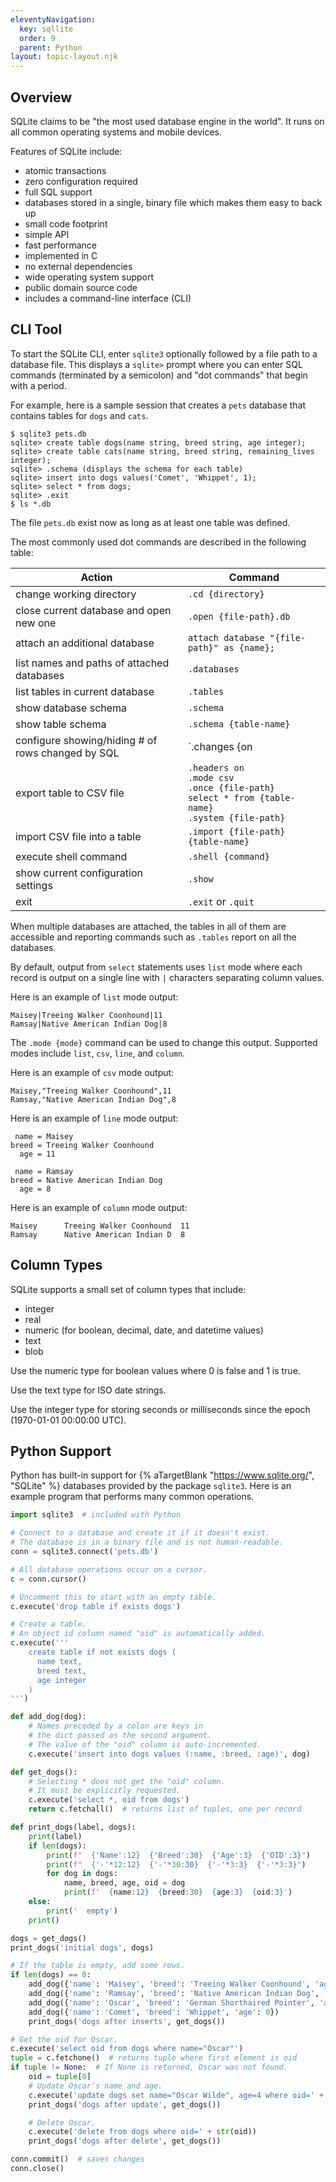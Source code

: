 ```yaml
---
eleventyNavigation:
  key: sqllite
  order: 9
  parent: Python
layout: topic-layout.njk
---
```


## Overview

SQLite claims to be "the most used database engine in the world".
It runs on all common operating systems and mobile devices.

Features of SQLite include:

- atomic transactions
- zero configuration required
- full SQL support
- databases stored in a single, binary file which makes them easy to back up
- small code footprint
- simple API
- fast performance
- implemented in C
- no external dependencies
- wide operating system support
- public domain source code
- includes a command-line interface (CLI)

## CLI Tool

To start the SQLite CLI, enter `sqlite3`
optionally followed by a file path to a database file.
This displays a `sqlite>` prompt where you can enter
SQL commands (terminated by a semicolon) and
"dot commands" that begin with a period.

For example, here is a sample session that creates a `pets` database
that contains tables for `dogs` and `cats`.

```text
$ sqlite3 pets.db
sqlite> create table dogs(name string, breed string, age integer);
sqlite> create table cats(name string, breed string, remaining_lives integer);
sqlite> .schema (displays the schema for each table)
sqlite> insert into dogs values('Comet', 'Whippet', 1);
sqlite> select * from dogs;
sqlite> .exit
$ ls *.db
```

The file `pets.db` exist now as long as at least one table was defined.

The most commonly used dot commands are described in the following table:

| Action                                            | Command                                                                                                      |
| ------------------------------------------------- | ------------------------------------------------------------------------------------------------------------ |
| change working directory                          | `.cd {directory}`                                                                                            |
| close current database and open new one           | `.open {file-path}.db`                                                                                       |
| attach an additional database                     | `attach database "{file-path}" as {name};`                                                                   |
| list names and paths of attached databases        | `.databases`                                                                                                 |
| list tables in current database                   | `.tables`                                                                                                    |
| show database schema                              | `.schema`                                                                                                    |
| show table schema                                 | `.schema {table-name}`                                                                                       |
| configure showing/hiding # of rows changed by SQL | `.changes {on|off}`                                                                                          |
| export table to CSV file                          | `.headers on`<br>`.mode csv`<br>`.once {file-path}`<br>`select * from {table-name}`<br>`.system {file-path}` |
| import CSV file into a table                      | `.import {file-path} {table-name}`                                                                           |
| execute shell command                             | `.shell {command}`                                                                                           |
| show current configuration settings               | `.show`                                                                                                      |
| exit                                              | `.exit` or `.quit`                                                                                           |

When multiple databases are attached,
the tables in all of them are accessible and
reporting commands such as `.tables` report on all the databases.

By default, output from `select` statements uses `list` mode
where each record is output on a single line
with `|` characters separating column values.

Here is an example of `list` mode output:

```text
Maisey|Treeing Walker Coonhound|11
Ramsay|Native American Indian Dog|8
```

The `.mode {mode}` command can be used to change this output.
Supported modes include `list`, `csv`, `line`, and `column`.

Here is an example of `csv` mode output:

```text
Maisey,"Treeing Walker Coonhound",11
Ramsay,"Native American Indian Dog",8
```

Here is an example of `line` mode output:

```text
 name = Maisey
breed = Treeing Walker Coonhound
  age = 11

 name = Ramsay
breed = Native American Indian Dog
  age = 8
```

Here is an example of `column` mode output:

```text
Maisey      Treeing Walker Coonhound  11
Ramsay      Native American Indian D  8
```

## Column Types

SQLite supports a small set of column types that include:

- integer
- real
- numeric (for boolean, decimal, date, and datetime values)
- text
- blob

Use the numeric type for boolean values where 0 is false and 1 is true.

Use the text type for ISO date strings.

Use the integer type for storing seconds or milliseconds
since the epoch (1970-01-01 00:00:00 UTC).

## Python Support

Python has built-in support for
{% aTargetBlank "https://www.sqlite.org/", "SQLite" %} databases
provided by the package `sqlite3`.
Here is an example program that performs many common operations.

```python
import sqlite3  # included with Python

# Connect to a database and create it if it doesn't exist.
# The database is in a binary file and is not human-readable.
conn = sqlite3.connect('pets.db')

# All database operations occur on a cursor.
c = conn.cursor()

# Uncomment this to start with an empty table.
c.execute('drop table if exists dogs')

# Create a table.
# An object id column named "oid" is automatically added.
c.execute('''
    create table if not exists dogs (
      name text,
      breed text,
      age integer
    )
''')

def add_dog(dog):
    # Names preceded by a colon are keys in
    # the dict passed as the second argument.
    # The value of the "oid" column is auto-incremented.
    c.execute('insert into dogs values (:name, :breed, :age)', dog)

def get_dogs():
    # Selecting * does not get the "oid" column.
    # It must be explicitly requested.
    c.execute('select *, oid from dogs')
    return c.fetchall()  # returns list of tuples, one per record

def print_dogs(label, dogs):
    print(label)
    if len(dogs):
        print(f"  {'Name':12}  {'Breed':30}  {'Age':3}  {'OID':3}")
        print(f"  {'-'*12:12}  {'-'*30:30}  {'-'*3:3}  {'-'*3:3}")
        for dog in dogs:
            name, breed, age, oid = dog
            print(f'  {name:12}  {breed:30}  {age:3}  {oid:3}')
    else:
        print('  empty')
    print()

dogs = get_dogs()
print_dogs('initial dogs', dogs)

# If the table is empty, add some rows.
if len(dogs) == 0:
    add_dog({'name': 'Maisey', 'breed': 'Treeing Walker Coonhound', 'age': 11})
    add_dog({'name': 'Ramsay', 'breed': 'Native American Indian Dog', 'age': 8})
    add_dog({'name': 'Oscar', 'breed': 'German Shorthaired Pointer', 'age': 3})
    add_dog({'name': 'Comet', 'breed': 'Whippet', 'age': 0})
    print_dogs('dogs after inserts', get_dogs())

# Get the oid for Oscar.
c.execute('select oid from dogs where name="Oscar"')
tuple = c.fetchone()  # returns tuple where first element is oid
if tuple != None:  # If None is returned, Oscar was not found.
    oid = tuple[0]
    # Update Oscar's name and age.
    c.execute('update dogs set name="Oscar Wilde", age=4 where oid=' + str(oid))
    print_dogs('dogs after update', get_dogs())

    # Delete Oscar.
    c.execute('delete from dogs where oid=' + str(oid))
    print_dogs('dogs after delete', get_dogs())

conn.commit()  # saves changes
conn.close()
```
